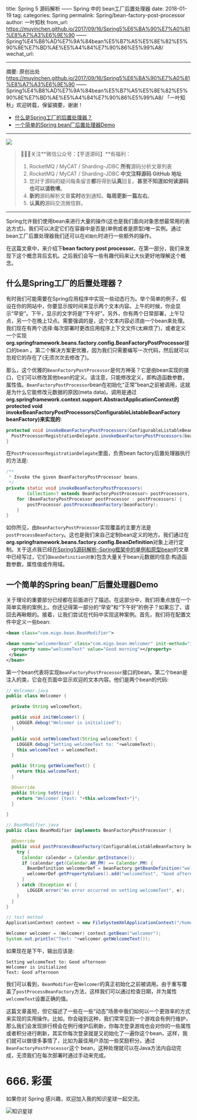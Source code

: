 title: Spring 5 源码解析 —— Spring 中的 bean工厂后置处理器
date: 2018-01-19
tag: 
categories: Spring
permalink: Spring/bean-factory-post-processor
author: 一叶知秋
from_url: https://muyinchen.github.io/2017/09/16/Spring5%E6%BA%90%E7%A0%81%E8%A7%A3%E6%9E%90 —— Spring%E4%B8%AD%E7%9A%84bean%E5%B7%A5%E5%8E%82%E5%90%8E%E7%BD%AE%E5%A4%84%E7%90%86%E5%99%A8/
wechat_url: 

-------

摘要: 原创出处 https://muyinchen.github.io/2017/09/16/Spring5%E6%BA%90%E7%A0%81%E8%A7%A3%E6%9E%90 —— Spring%E4%B8%AD%E7%9A%84bean%E5%B7%A5%E5%8E%82%E5%90%8E%E7%BD%AE%E5%A4%84%E7%90%86%E5%99%A8/ 「一叶知秋」欢迎转载，保留摘要，谢谢！

- [什么是Spring工厂的后置处理器？](http://www.iocoder.cn/Spring/bean-factory-post-processor)
- [一个简单的Spring bean厂后置处理器Demo](http://www.iocoder.cn/Spring/bean-factory-post-processor)

-------

![](http://www.iocoder.cn/images/common/wechat_mp_2017_07_31.jpg)

> 🙂🙂🙂关注**微信公众号：【芋道源码】**有福利：
> 1. RocketMQ / MyCAT / Sharding-JDBC **所有**源码分析文章列表
> 2. RocketMQ / MyCAT / Sharding-JDBC **中文注释源码 GitHub 地址**
> 3. 您对于源码的疑问每条留言**都**将得到**认真**回复。**甚至不知道如何读源码也可以请教噢**。
> 4. **新的**源码解析文章**实时**收到通知。**每周更新一篇左右**。
> 5. **认真的**源码交流微信群。

-------


Spring允许我们使用bean来进行大量的操作(这也是我们面向对象思想最常用的表达方式)。我们可以决定它们在容器中是否是(单例或者是原型)唯一实例。通过bean工厂后置处理器我们还可以在`初始化`时进行一些额外的操作。

在这篇文章中，来介绍下**bean factory post processor**。在第一部分，我们来发现下这个概念背后玄机。之后我们会写一些有趣代码来让大伙更好地理解这个概念。

## 什么是Spring工厂的后置处理器？

有时我们可能需要在Spring应用程序中实现一些动态行为。举个简单的例子，假设在你的网站中，你要显示按时间来显示两个文本内容。上午的时候，你会显示“早安”。下午，显示的文字将是“下午好”。另外，你有两个日常部署，上午12点，另一个在晚上12点。需要强调的是，这个文本内容必须由一个bean来处理。我们现在有两个选择:每次部署时更改应用程序上下文文件(太麻烦了)，或者定义一个实现**org.springframework.beans.factory.config.BeanFactoryPostProcessor**接口的bean 。第二个解决方案更优雅，因为我们只需要编写一次代码，然后就可以忽视它的存在了(无须次次去修改了)。

那么，这个优雅的`BeanFactoryPostProcessor`是何方神圣？它是由bean实现的接口，它们可以修改其他bean的定义。请注意，只能修改定义，即构造函数参数，属性值。`BeanFactoryPostProcessor`bean在初始化“正常”bean之前被调用，这就是为什么它能修改元数据的原因(meta data)。调用是通过**org.springframework.context.support.AbstractApplicationContext的** **protected void invokeBeanFactoryPostProcessors(ConfigurableListableBeanFactory beanFactory)**来**实现的**:

```java
protected void invokeBeanFactoryPostProcessors(ConfigurableListableBeanFactory beanFactory) {
  PostProcessorRegistrationDelegate.invokeBeanFactoryPostProcessors(beanFactory, getBeanFactoryPostProcessors());
}
```

在`PostProcessorRegistrationDelegate`里面，负责bean factory后置处理器执行的方法是:

```java
/**
 * Invoke the given BeanFactoryPostProcessor beans.
 */
private static void invokeBeanFactoryPostProcessors(
		Collection<? extends BeanFactoryPostProcessor> postProcessors, ConfigurableListableBeanFactory beanFactory) {
	for (BeanFactoryPostProcessor postProcessor : postProcessors) {
		postProcessor.postProcessBeanFactory(beanFactory);
	}
}
```

如你所见，由`BeanFactoryPostProcessor`实现覆盖的主要方法是`postProcessBeanFactory`。这也是我们来自己定制bean定义的地方。我们通过在**org.springframework.beans.factory.config.BeanDefinition**对象上进行定制。关于这点我已经[在Spring5源码解析-Spring框架中的单例和原型bean](https://muyinchen.github.io/2017/09/15/Spring5%E6%BA%90%E7%A0%81%E8%A7%A3%E6%9E%90-Spring%E6%A1%86%E6%9E%B6%E4%B8%AD%E7%9A%84%E5%8D%95%E4%BE%8B%E5%92%8C%E5%8E%9F%E5%9E%8Bbean/)的文章中已经写过，它们(`BeanDefinition对象`)包含大量关于bean元数据的信息:构造函数参数，属性值或作用域。

## 一个简单的Spring bean厂后置处理器Demo

关于理论的重要部分已经都在前面进行了描述。在这部分中，我们将重点放在一个简单实用的案例上。你还记得第一部分的“早安”和“下午好”的例子？如果忘了，请回去再瞅眼的。接着，让我们尝试在代码中实现这种案例。首先，我们将在配置文件中定义一些bean:

```xml
<bean class="com.migo.bean.BeanModifier">

<bean name="welcomerBean" class="com.migo.bean.Welcomer" init-method="initWelcomer">
  <property name="welcomeText" value="Good morning"></property>
 </bean>
</bean>
```

第一个bean代表将实现`BeanFactoryPostProcessor`接口的bean。第二个bean是注入的类，它会在页面中显示欢迎的文本内容。他们是两个bean的代码:

```java
// Welcomer.java
public class Welcomer {

  private String welcomeText;

  public void initWelcomer() {
    LOGGER.debug("Welcomer is initialized");
  }

  public void setWelcomeText(String welcomeText) {
    LOGGER.debug("Setting welcomeText to: "+welcomeText);
    this.welcomeText = welcomeText;
  }

  public String getWelcomeText() {
    return this.welcomeText;
  }

  @Override
  public String toString() {
    return "Welcomer {text: "+this.welcomeText+"}";
  }

}

// BeanModifier.java
public class BeanModifier implements BeanFactoryPostProcessor {

  @Override
  public void postProcessBeanFactory(ConfigurableListableBeanFactory beanFactory) throws BeansException {
    try {
      Calendar calendar = Calendar.getInstance();
      if (calendar.get(Calendar.AM_PM) == Calendar.PM) {
        BeanDefinition welcomerDef = beanFactory.getBeanDefinition("welcomerBean");
        welcomerDef.getPropertyValues().add("welcomeText", "Good afternoon");
      }
    } catch (Exception e) {
        LOGGER.error("An error occurred on setting welcomeText", e);
    }
  }
}

// test method
ApplicationContext context = new FileSystemXmlApplicationContext("/home/bartosz/webapp/src/main/resources/META-INF/applicationContext.xml");

Welcomer welcomer = (Welcomer) context.getBean("welcomer");
System.out.println("Text: "+welcomer.getWelcomeText());
```

如果现在是下午，输出应该是:

```shell
Setting welcomeText to: Good afternoon
Welcomer is initialized
Text: Good afternoon
```

我们可以看到，`BeanModifier`在`Welcomer`的真正初始化之前被调用。由于重写覆盖了`postProcessBeanFactory`方法，这样我们可以通过检查日期，并为属性`welcomeText`设置正确的值。

这篇文章虽短，但它描述了一些在一些“动态”场景中我们如何以一个更效率的方式来实现的实用操作。比如，你会碰到这种，我们常常见到一个游戏会有例行维护，那么我们会发现排行榜会在例行维护后刷新，你每次登录游戏也会对你的一些属性或者积分进行刷新，其实你每次登录就是又初始化了一遍你这个bean，这样，我们就可以做很多事情了，比如为最佳用户添加一些奖励积分。通过`BeanFactoryPostProcessor`这个 bean，这种处理就可以在Java方法内自动完成，无须我们在每次部署时通过手动来完成。

# 666. 彩蛋

如果你对 Spring 感兴趣，欢迎加入我的知识星球一起交流。

![知识星球](http://www.iocoder.cn/images/Architecture/2017_12_29/01.png)